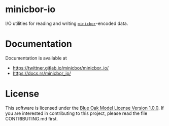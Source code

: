 # minicbor-io

I/O utilities for reading and writing [`minicbor`][1]-encoded data.

# Documentation

Documentation is available at

- <https://twittner.gitlab.io/minicbor/minicbor_io/>
- <https://docs.rs/minicbor_io/>

# License

This software is licensed under the [Blue Oak Model License Version 1.0.0][2].
If you are interested in contributing to this project, please read the file
CONTRIBUTING.md first.

[1]: https://crates.io/crates/minicbor
[2]: https://blueoakcouncil.org/license/1.0.0


